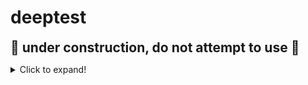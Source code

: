 # deeptest

**<div style="font-size:21px">🚧 under construction, do not attempt to use 🚧</div>**

<details>
  <summary>Click to expand!</summary>

  ```javascript
    function whatIsLove() {
      console.log('Baby Don't hurt me. Don't hurt me');
      return 'No more';
    }
  ```
</details>